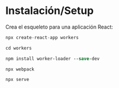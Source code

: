 # Instalación/Setup

Crea el esqueleto para una aplicación React:

```js
npx create-react-app workers

cd workers
```

```ps
npm install worker-loader --save-dev
```

```ps
npx webpack
```

```ps
npx serve
```

